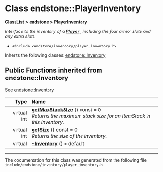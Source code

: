 

# Class endstone::PlayerInventory



[**ClassList**](annotated.md) **>** [**endstone**](namespaceendstone.md) **>** [**PlayerInventory**](classendstone_1_1PlayerInventory.md)



_Interface to the inventory of a_ [_**Player**_](classendstone_1_1Player.md) _, including the four armor slots and any extra slots._

* `#include <endstone/inventory/player_inventory.h>`



Inherits the following classes: [endstone::Inventory](classendstone_1_1Inventory.md)
























































## Public Functions inherited from endstone::Inventory

See [endstone::Inventory](classendstone_1_1Inventory.md)

| Type | Name |
| ---: | :--- |
| virtual int | [**getMaxStackSize**](classendstone_1_1Inventory.md#function-getmaxstacksize) () const = 0<br>_Returns the maximum stack size for an ItemStack in this inventory._  |
| virtual int | [**getSize**](classendstone_1_1Inventory.md#function-getsize) () const = 0<br>_Returns the size of the inventory._  |
| virtual  | [**~Inventory**](classendstone_1_1Inventory.md#function-inventory) () = default<br> |























































------------------------------
The documentation for this class was generated from the following file `include/endstone/inventory/player_inventory.h`

